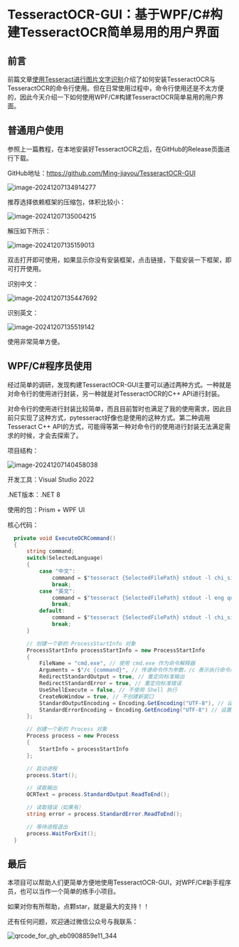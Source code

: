 # TesseractOCR-GUI：基于WPF/C#构建TesseractOCR简单易用的用户界面

## 前言

前篇文章[使用Tesseract进行图片文字识别](https://mp.weixin.qq.com/s/C2o0-RtubtQb4pzys2wx6w)介绍了如何安装TesseractOCR与TesseractOCR的命令行使用。但在日常使用过程中，命令行使用还是不太方便的，因此今天介绍一下如何使用WPF/C#构建TesseractOCR简单易用的用户界面。

## 普通用户使用

参照上一篇教程，在本地安装好TesseractOCR之后，在GitHub的Release页面进行下载。

GitHub地址：https://github.com/Ming-jiayou/TesseractOCR-GUI

![image-20241207134914277](https://mingupupup.oss-cn-wuhan-lr.aliyuncs.com/imgs/image-20241207134914277.png)

推荐选择依赖框架的压缩包，体积比较小：

![image-20241207135004215](https://mingupupup.oss-cn-wuhan-lr.aliyuncs.com/imgs/image-20241207135004215.png)

解压如下所示：

![image-20241207135159013](https://mingupupup.oss-cn-wuhan-lr.aliyuncs.com/imgs/image-20241207135159013.png)

双击打开即可使用，如果显示你没有安装框架，点击链接，下载安装一下框架，即可打开使用。

识别中文：

![image-20241207135447692](https://mingupupup.oss-cn-wuhan-lr.aliyuncs.com/imgs/image-20241207135447692.png)

识别英文：

![image-20241207135519142](https://mingupupup.oss-cn-wuhan-lr.aliyuncs.com/imgs/image-20241207135519142.png)

使用非常简单方便。

## WPF/C#程序员使用

经过简单的调研，发现构建TesseractOCR-GUI主要可以通过两种方式。一种就是对命令行的使用进行封装，另一种就是对TesseractOCR的C++ API进行封装。

对命令行的使用进行封装比较简单，而且目前暂时也满足了我的使用需求，因此目前只实现了这种方式，pytesseract好像也是使用的这种方式。第二种调用Tesseract C++ API的方式，可能得等第一种对命令行的使用进行封装无法满足需求的时候，才会去探索了。

项目结构：

![image-20241207140458038](https://mingupupup.oss-cn-wuhan-lr.aliyuncs.com/imgs/image-20241207140458038.png)

开发工具：Visual Studio 2022

.NET版本：.NET 8

使用的包：Prism + WPF UI

核心代码：

```csharp
  private void ExecuteOCRCommand()
  {
      string command;
      switch(SelectedLanguage)
      {
          case "中文":
              command = $"tesseract {SelectedFilePath} stdout -l chi_sim quiet";
              break;
          case "英文":
              command = $"tesseract {SelectedFilePath} stdout -l eng quiet";
              break;
          default:
              command = $"tesseract {SelectedFilePath} stdout -l chi_sim quiet";
              break;
      }  

      // 创建一个新的 ProcessStartInfo 对象
      ProcessStartInfo processStartInfo = new ProcessStartInfo
      {
          FileName = "cmd.exe", // 使用 cmd.exe 作为命令解释器
          Arguments = $"/c {command}", // 传递命令作为参数，/c 表示执行命令后退出
          RedirectStandardOutput = true, // 重定向标准输出
          RedirectStandardError = true, // 重定向标准错误
          UseShellExecute = false, // 不使用 Shell 执行
          CreateNoWindow = true, // 不创建新窗口
          StandardOutputEncoding = Encoding.GetEncoding("UTF-8"), // 设置标准输出的编码
          StandardErrorEncoding = Encoding.GetEncoding("UTF-8") // 设置标准错误的编码
      };

      // 创建一个新的 Process 对象
      Process process = new Process
      {
          StartInfo = processStartInfo
      };

      // 启动进程
      process.Start();

      // 读取输出
      OCRText = process.StandardOutput.ReadToEnd();

      // 读取错误（如果有）
      string error = process.StandardError.ReadToEnd();

      // 等待进程退出
      process.WaitForExit();
  }
```

## 最后

本项目可以帮助人们更简单方便地使用TesseractOCR-GUI，对WPF/C#新手程序员，也可以当作一个简单的练手小项目。

如果对你有所帮助，点颗star，就是最大的支持！！

还有任何问题，欢迎通过微信公众号与我联系：

![qrcode_for_gh_eb0908859e11_344](https://mingupupup.oss-cn-wuhan-lr.aliyuncs.com/imgs/qrcode_for_gh_eb0908859e11_344.jpg)